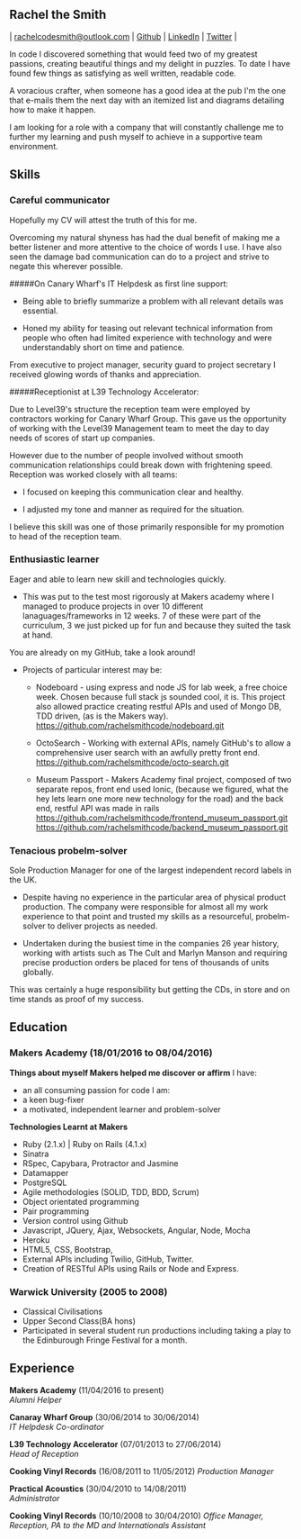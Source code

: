 
## Rachel the Smith

| rachelcodesmith@outlook.com |
[Github](www.github.com/rachelsmithcode) | [LinkedIn](https://uk.linkedin.com/in/rachel-smith-1489a458) | [Twitter](@RachelCodeCraft) |

In code I discovered something that would feed two of my greatest passions, creating beautiful things and my delight in puzzles. To date I have found few things as satisfying as well written, readable code.

A voracious crafter, when someone has a good idea at the pub I'm the one that e-mails them the next day with an itemized list and diagrams detailing how to make it happen.

I am looking for a role with a company that will constantly challenge me to further my learning and push myself to achieve in a supportive team environment.


## Skills

### Careful communicator

Hopefully my CV will attest the truth of this for me.

Overcoming my natural shyness has had the dual benefit of making me a better listener and more attentive to the choice of words I use. I have also seen the damage bad communication can do to a project and strive to negate this wherever possible.

#####On Canary Wharf's IT Helpdesk as first line support:

  + Being able to briefly summarize a problem with       all relevant details was essential.

  + Honed my ability for teasing out relevant technical information from people who often had limited experience with technology and were understandably short on time and patience.

From executive to project manager, security guard to project secretary I received glowing words of thanks and appreciation.

#####Receptionist at L39 Technology Accelerator:

  Due to Level39's structure the reception team were employed by contractors working for Canary
  Wharf Group. This gave us the opportunity of working with the Level39 Management team to meet the day to day needs of scores of start up companies.

  However due to the number of people involved without smooth communication relationships could break down with frightening speed. Reception was worked closely with all teams:

  + I focused on keeping this communication clear and healthy.

  + I adjusted my tone and manner as required for the situation.

  I believe this skill was one of those primarily responsible for my promotion to head of the reception team.


### Enthusiastic learner

Eager and able to learn new skill and technologies quickly.

- This was put to the test most rigorously at Makers academy where I managed to produce projects in over 10 different lanaguages/frameworks in 12 weeks. 7 of these were part of the curriculum, 3 we just picked up for fun and because they suited the task at hand.

You are already on my GitHub, take a look around!

- Projects of particular interest may be:

  - Nodeboard - using express and node JS for lab week, a free choice week. Chosen because full stack js sounded cool, it is. This project also allowed practice creating restful APIs and used of Mongo DB, TDD driven, (as is the Makers way).
  https://github.com/rachelsmithcode/nodeboard.git

  - OctoSearch - Working with external APIs, namely GitHub's to allow a comprehensive user search with an awfully pretty front end.
  https://github.com/rachelsmithcode/octo-search.git

  - Museum Passport - Makers Academy final project, composed of two separate repos, front end used Ionic, (because we figured, what the hey lets learn one more new technology for the road) and the back end, restful API was made in rails
  https://github.com/rachelsmithcode/frontend_museum_passport.git
  https://github.com/rachelsmithcode/backend_museum_passport.git


### Tenacious probelm-solver

Sole Production Manager for one of the largest independent record labels in the UK.

  + Despite having no experience in the particular area of physical product production. The company were responsible for almost all my work experience to that point and trusted my skills as a resourceful, probelm-solver to deliver projects as needed.

  + Undertaken during the busiest time in the companies 26 year history, working with artists such as The Cult and Marlyn Manson and requiring precise production orders be placed for tens of thousands of units globally.

This was certainly a huge responsibility but getting the CDs, in store and on time stands as proof of my success.   

## Education

### Makers Academy (18/01/2016 to 08/04/2016)

**Things about myself Makers helped me discover or affirm**
I have:
- an all consuming passion for code
I am:
- a keen bug-fixer
- a motivated, independent learner and problem-solver

**Technologies Learnt at Makers**
+ Ruby (2.1.x) | Ruby on Rails (4.1.x)
+ Sinatra
+ RSpec, Capybara, Protractor and Jasmine
+ Datamapper
+ PostgreSQL
+ Agile methodologies (SOLID, TDD, BDD, Scrum)
+ Object orientated programming
+ Pair programming
+ Version control using Github
+ Javascript, JQuery, Ajax, Websockets, Angular, Node, Mocha
+ Heroku
+ HTML5, CSS, Bootstrap,
+ External APIs including Twilio, GitHub, Twitter.
+ Creation of RESTful APIs using Rails or Node and Express.

### Warwick University (2005 to 2008)

- Classical Civilisations
- Upper Second Class(BA hons)
- Participated in several student run productions including taking a play to the Edinburough Fringe Festival for a month.

## Experience

**Makers Academy** (11/04/2016 to present)  
*Alumni Helper*

**Canaray Wharf Group** (30/06/2014 to 30/06/2014)  
*IT Helpdesk Co-ordinator*  

**L39 Technology Accelerator** (07/01/2013 to 27/06/2014)   
*Head of Reception*  

**Cooking Vinyl Records** (16/08/2011 to 11/05/2012)
*Production Manager*  

**Practical Acoustics** (30/04/2010 to 14/08/2011)  
*Administrator*  

**Cooking Vinyl Records** (10/10/2008 to 30/04/2010)
*Office Manager, Reception, PA to the MD and Internationals Assistant*  
